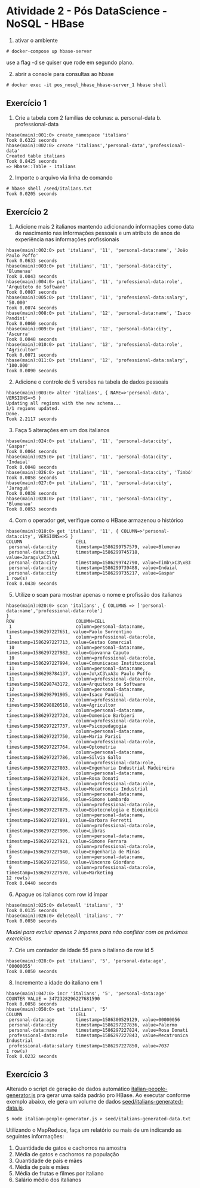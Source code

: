 # Atividade 2 - Pós DataScience - NoSQL - HBase

1. ativar o ambiente
```
# docker-compose up hbase-server
```

use a flag -d se quiser que rode em segundo plano.

2. abrir a console para consultas ao hbase
```
# docker exec -it pos_nosql_hbase_hbase-server_1 hbase shell
```

## Exercício 1

1. Crie a tabela com 2 famílias de colunas:  a. personal-data b. professional-data 
```
hbase(main):001:0> create_namespace 'italians'
Took 0.6322 seconds
hbase(main):002:0> create 'italians','personal-data','professional-data'
Created table italians
Took 0.8425 seconds
=> Hbase::Table - italians
```

2. Importe o arquivo via linha de comando 
```
# hbase shell /seed/italians.txt
Took 0.0205 seconds
```


## Exercício 2
 
1. Adicione mais 2 italianos mantendo adicionando informações como data de nascimento nas informações pessoais e um atributo de anos de experiência nas informações profissionais
```
hbase(main):002:0> put 'italians', '11', 'personal-data:name', 'João Paulo Poffo'
Took 0.0633 seconds
hbase(main):003:0> put 'italians', '11', 'personal-data:city', 'Blumenau'
Took 0.0043 seconds
hbase(main):004:0> put 'italians', '11', 'professional-data:role', 'Arquiteto de Software'
Took 0.0087 seconds
hbase(main):005:0> put 'italians', '11', 'professional-data:salary', '50.000'
Took 0.0074 seconds
hbase(main):008:0> put 'italians', '12', 'personal-data:name', 'Isaco Pandini'
Took 0.0060 seconds
hbase(main):009:0> put 'italians', '12', 'personal-data:city', 'Ascurra'
Took 0.0048 seconds
hbase(main):010:0> put 'italians', '12', 'professional-data:role', 'Agricultor'
Took 0.0071 seconds
hbase(main):011:0> put 'italians', '12', 'professional-data:salary', '100.000'
Took 0.0090 seconds
```

2. Adicione o controle de 5 versões na tabela de dados pessoais
```
hbase(main):003:0> alter 'italians', { NAME=>'personal-data', VERSIONS=>5 }
Updating all regions with the new schema...
1/1 regions updated.
Done.
Took 2.2117 seconds
```

3. Faça 5 alterações em um dos italianos
```
hbase(main):024:0> put 'italians', '11', 'personal-data:city', 'Gaspar'
Took 0.0064 seconds
hbase(main):025:0> put 'italians', '11', 'personal-data:city', 'Indaial'
Took 0.0048 seconds
hbase(main):026:0> put 'italians', '11', 'personal-data:city', 'Timbó'
Took 0.0058 seconds
hbase(main):027:0> put 'italians', '11', 'personal-data:city', 'Jaraguá'
Took 0.0038 seconds
hbase(main):028:0> put 'italians', '11', 'personal-data:city', 'Blumenau'
Took 0.0053 seconds
```

4. Com o operador get, verifique como o HBase armazenou o histórico
```
hbase(main):010:0> get 'italians', '11', { COLUMN=>'personal-data:city', VERSIONS=>5 }
COLUMN                    CELL
 personal-data:city       timestamp=1586299757579, value=Blumenau
 personal-data:city       timestamp=1586299745718, value=Jaragu\xC3\xA1
 personal-data:city       timestamp=1586299742790, value=Timb\xC3\xB3
 personal-data:city       timestamp=1586299739488, value=Indaial
 personal-data:city       timestamp=1586299735217, value=Gaspar
1 row(s)
Took 0.0430 seconds
```

5. Utilize o scan para mostrar apenas o nome e profissão dos italianos
```
hbase(main):020:0> scan 'italians', { COLUMNS => ['personal-data:name','professional-data:role']
}
ROW                       COLUMN+CELL
 1                        column=personal-data:name, timestamp=1586297227651, value=Paolo Sorrentino
 1                        column=professional-data:role, timestamp=1586297227713, value=Gestao Comercial
 10                       column=personal-data:name, timestamp=1586297227982, value=Giovanna Caputo
 10                       column=professional-data:role, timestamp=1586297227994, value=Comunicacao Institucional
 11                       column=personal-data:name, timestamp=1586298784137, value=Jo\xC3\xA3o Paulo Poffo
 11                       column=professional-data:role, timestamp=1586298743172, value=Arquiteto de Software
 12                       column=personal-data:name, timestamp=1586298791905, value=Isaco Pandini
 12                       column=professional-data:role, timestamp=1586298820518, value=Agricultor
 2                        column=personal-data:name, timestamp=1586297227724, value=Domenico Barbieri
 2                        column=professional-data:role, timestamp=1586297227737, value=Psicopedagogia
 3                        column=personal-data:name, timestamp=1586297227750, value=Maria Parisi
 3                        column=professional-data:role, timestamp=1586297227764, value=Optometria
 4                        column=personal-data:name, timestamp=1586297227786, value=Silvia Gallo
 4                        column=professional-data:role, timestamp=1586297227803, value=Engenharia Industrial Madeireira
 5                        column=personal-data:name, timestamp=1586297227824, value=Rosa Donati
 5                        column=professional-data:role, timestamp=1586297227843, value=Mecatronica Industrial
 6                        column=personal-data:name, timestamp=1586297227856, value=Simone Lombardo
 6                        column=professional-data:role, timestamp=1586297227875, value=Biotecnologia e Bioquimica
 7                        column=personal-data:name, timestamp=1586297227891, value=Barbara Ferretti
 7                        column=professional-data:role, timestamp=1586297227906, value=Libras
 8                        column=personal-data:name, timestamp=1586297227921, value=Simone Ferrara
 8                        column=professional-data:role, timestamp=1586297227940, value=Engenharia de Minas
 9                        column=personal-data:name, timestamp=1586297227958, value=Vincenzo Giordano
 9                        column=professional-data:role, timestamp=1586297227970, value=Marketing
12 row(s)
Took 0.0440 seconds
```

6. Apague os italianos com row id ímpar
```
hbase(main):025:0> deleteall 'italians', '3'
Took 0.0135 seconds
hbase(main):026:0> deleteall 'italians', '7'
Took 0.0050 seconds
```
_Mudei para excluir apenas 2 ímpares para não conflitar com os próximos exercícios._

7. Crie um contador de idade 55 para o italiano de row id 5
```
hbase(main):028:0> put 'italians', '5', 'personal-data:age', '00000055'
Took 0.0050 seconds
```

8. Incremente a idade do italiano em 1 
```
hbase(main):047:0> incr 'italians', '5', 'personal-data:age'
COUNTER VALUE = 3472328296227681590
Took 0.0058 seconds
hbase(main):050:0> get 'italians', '5'
COLUMN                    CELL
 personal-data:age        timestamp=1586300529129, value=00000056
 personal-data:city       timestamp=1586297227836, value=Palermo
 personal-data:name       timestamp=1586297227824, value=Rosa Donati
 professional-data:role   timestamp=1586297227843, value=Mecatronica Industrial
 professional-data:salary timestamp=1586297227850, value=7037
1 row(s)
Took 0.0232 seconds
```


## Exercício 3

Alterado o script de geração de dados automático [italian-people-generator.js](italian-people-generator.js) pra gerar uma saída padrão pro HBase. Ao executar conforme exemplo abaixo, ele gera um volume de dados [seed/italians-generated-data.js](seed/italians-generated-data.js).
```
$ node italian-people-generator.js > seed/italians-generated-data.txt
```
 
Utilizando o MapReduce, faça um relatório ou mais de um indicando as seguintes informações: 
1. Quantidade de gatos e cachorros na amostra 
2. Média de gatos e cachorros na população 
3. Quantidade de pais e mães  
4. Média de pais e mães  
5. Média de frutas e filmes por italiano 
6. Salário médio dos italianos  
